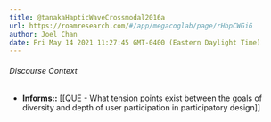 ```yaml
---
title: @tanakaHapticWaveCrossmodal2016a
url: https://roamresearch.com/#/app/megacoglab/page/rHbpCWGi6
author: Joel Chan
date: Fri May 14 2021 11:27:45 GMT-0400 (Eastern Daylight Time)
---
```




###### Discourse Context

- **Informs::** [[QUE - What tension points exist between the goals of diversity and depth of user participation in participatory design]]
